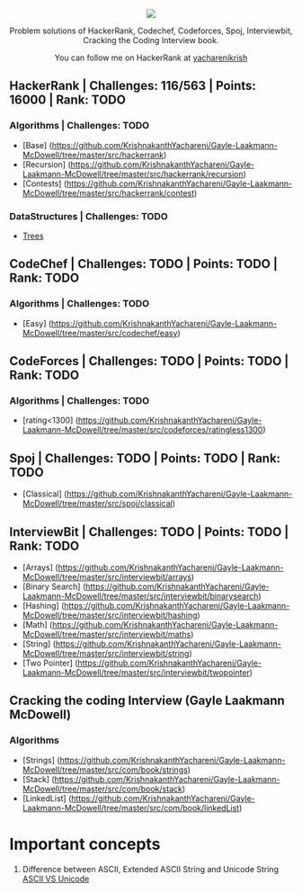 <p align="center">
	<a href="https://www.hackerrank.com/yacharenikrish?hr_r=1">
		<img src="https://cloud.githubusercontent.com/assets/19765741/25342064/d17a563c-28d8-11e7-83fc-763d4ab4820a.jpg">
	</a>
</p>
<p align="center">
    Problem solutions of HackerRank, Codechef, Codeforces, Spoj, Interviewbit, Cracking the Coding Interview book.
</p>
<p align="center">
	You can follow me on HackerRank at <a href="https://www.hackerrank.com/yacharenikrish?hr_r=1"> yacharenikrish </a>
</p>

## HackerRank | Challenges: 116/563 | Points: 16000 | Rank: TODO
### Algorithms | Challenges: TODO
- [Base] (https://github.com/KrishnakanthYachareni/Gayle-Laakmann-McDowell/tree/master/src/hackerrank)
- [Recursion] (https://github.com/KrishnakanthYachareni/Gayle-Laakmann-McDowell/tree/master/src/hackerrank/recursion)
- [Contests] (https://github.com/KrishnakanthYachareni/Gayle-Laakmann-McDowell/tree/master/src/hackerrank/contest)
### DataStructures | Challenges: TODO
- [Trees](https://github.com/KrishnakanthYachareni/Gayle-Laakmann-McDowell/tree/master/src/hackerrank/datastructures/trees)
## CodeChef | Challenges: TODO | Points: TODO | Rank: TODO
### Algorithms | Challenges: TODO
- [Easy] (https://github.com/KrishnakanthYachareni/Gayle-Laakmann-McDowell/tree/master/src/codechef/easy)

## CodeForces | Challenges: TODO | Points: TODO | Rank: TODO
### Algorithms | Challenges: TODO
- [rating<1300] (https://github.com/KrishnakanthYachareni/Gayle-Laakmann-McDowell/tree/master/src/codeforces/ratingless1300)

## Spoj | Challenges: TODO | Points: TODO | Rank: TODO
- [Classical] (https://github.com/KrishnakanthYachareni/Gayle-Laakmann-McDowell/tree/master/src/spoj/classical)

## InterviewBit | Challenges: TODO | Points: TODO | Rank: TODO
- [Arrays] (https://github.com/KrishnakanthYachareni/Gayle-Laakmann-McDowell/tree/master/src/interviewbit/arrays)
- [Binary Search] (https://github.com/KrishnakanthYachareni/Gayle-Laakmann-McDowell/tree/master/src/interviewbit/binarysearch)
- [Hashing] (https://github.com/KrishnakanthYachareni/Gayle-Laakmann-McDowell/tree/master/src/interviewbit/hashing)
- [Math] (https://github.com/KrishnakanthYachareni/Gayle-Laakmann-McDowell/tree/master/src/interviewbit/maths)
- [String] (https://github.com/KrishnakanthYachareni/Gayle-Laakmann-McDowell/tree/master/src/interviewbit/string)
- [Two Pointer] (https://github.com/KrishnakanthYachareni/Gayle-Laakmann-McDowell/tree/master/src/interviewbit/twopointer)

## Cracking the coding Interview (Gayle Laakmann McDowell)
### Algorithms
- [Strings] (https://github.com/KrishnakanthYachareni/Gayle-Laakmann-McDowell/tree/master/src/com/book/strings)
- [Stack] (https://github.com/KrishnakanthYachareni/Gayle-Laakmann-McDowell/tree/master/src/com/book/stack)
- [LinkedList] (https://github.com/KrishnakanthYachareni/Gayle-Laakmann-McDowell/tree/master/src/com/book/linkedList)

# Important concepts
1. Difference between ASCII, Extended ASCII String and Unicode String
[ASCII VS Unicode](https://stackoverflow.com/questions/19212306/whats-the-difference-between-ascii-and-unicode)